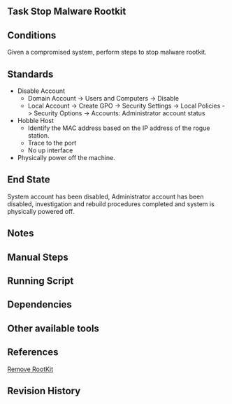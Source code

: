 ## Task Stop Malware Rootkit  


## Conditions  
Given a compromised system, perform steps to stop malware rootkit.  


## Standards  
* Disable Account
  * Domain Account -> Users and Computers -> Disable  
  * Local Account -> Create GPO -> Security Settings -> Local Policies -> Security Options -> Accounts: Administrator account status <DISABLED>  
* Hobble Host  
  * Identify the MAC address based on the IP address of the rogue station.  
  * Trace to the port  
  * No up interface   
* Physically power off the machine.  


## End State  
System account has been disabled, Administrator account has been disabled, investigation and rebuild procedures completed and system is physically powered off.  


## Notes  


## Manual Steps  


## Running Script  


## Dependencies  


## Other available tools  


## References  
[Remove RootKit](https://www.technibble.com/how-to-remove-a-rootkit-from-a-windows-system/)  


## Revision History  

